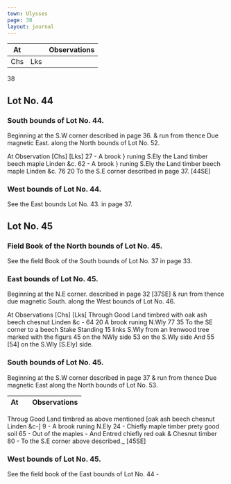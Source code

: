 ```yaml
---
town: Ulysses
page: 38
layout: journal
---
```


| At |    | Observations |
| -- | -- | ------------ |
| Chs | Lks | |

38

## Lot No. 44
### South bounds of Lot No. 44.
Beginning at the S.W corner described in page 36. & run from thence Due magnetic East. along the North bounds of Lot No. 52.

At      Observation
[Chs]  [Lks]
27  -  A brook } runing S.Ely the Land timber beech maple Linden &c.
62  -  A brook } runing S.Ely the Land timber beech maple Linden &c.
76  20  To the S.E corner described in page 37. [44SE]

### West bounds of Lot No. 44.
See the East bounds Lot No. 43. in page 37.

## Lot No. 45
### Field Book of the North bounds of Lot No. 45.
See the field Book of the South bounds of Lot No. 37 in page 33.

### East bounds of Lot No. 45.
Beginning at the N.E corner. described in page 32 [37SE] & run from thence due magnetic South. along the West bounds of Lot No. 46.

At      Observations
[Chs]  [Lks[
Through Good Land timbred with oak ash beech chesnut Linden &c -
64  20  A brook runing N.Wly
77  35  To the SE corner to a beech Stake Standing 15 links S.Wly from an Irenwood
 tree marked with the figurs 45 on the NWly side 53 on the S.Wly side And 55 [54] on the S.Wly [S.Ely] side.

### South bounds of Lot No. 45.
Beginning at the S.W corner described in page 37 & run from thence Due magnetic East along the North bounds of Lot No. 53.

| At |    | Observations |
| -- | -- | ------------ |
Throug Good Land timbred as above mentioned [oak ash beech chesnut Linden 
&c-]
9  -  A brook runing N.Ely
24  -  Chiefly maple timber prety good soil
65  -  Out of the maples - And Entred chiefly red oak & Chesnut timber
80  -  To the S.E corner above described._ [45SE]

### West bounds of Lot No. 45.
See the field book of the East bounds of Lot No. 44 -
